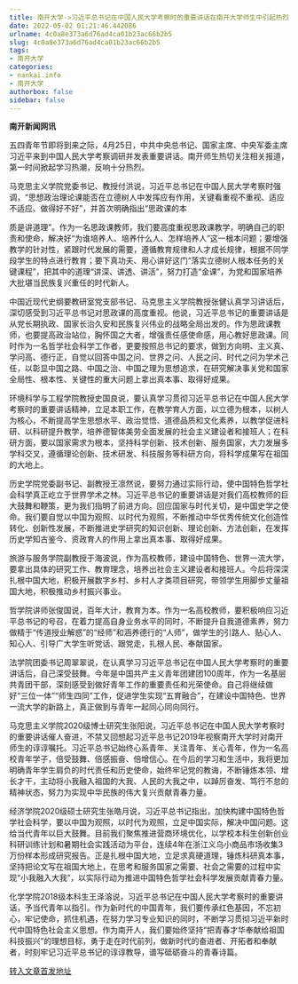 ```yaml
---
title: 南开大学->习近平总书记在中国人民大学考察时的重要讲话在南开大学师生中引起热烈反响 | nankai.info
date: 2022-05-02 01:21:46.442086
urlname: 4c0a8e373a6d76ad4ca01b23ac66b2b5
slug: 4c0a8e373a6d76ad4ca01b23ac66b2b5
tags: 
- 南开大学
categories:
- nankai.info
- 南开大学
authorbox: false
sidebar: false
---
```

**南开新闻网讯**

五四青年节即将到来之际，4月25日，中共中央总书记、国家主席、中央军委主席习近平来到中国人民大学考察调研并发表重要讲话。南开师生热切关注相关报道，第一时间掀起学习热潮，反响十分热烈。

马克思主义学院党委书记、教授付洪说，习近平总书记在中国人民大学考察时强调，“思想政治理论课能否在立德树人中发挥应有作用，关键看重视不重视、适应不适应、做得好不好”，并首次明确指出“思政课的本
<!--more-->
质是讲道理”。作为一名思政课教师，我们要高度重视思政课教学，明确自己的职责和使命，解决好“为谁培养人、培养什么人、怎样培养人”这一根本问题；要增强教学的针对性，紧跟时代发展的需要，遵循教育规律和人才成长规律，根据不同学段学生的特点进行教育；要下真功夫、用心讲好这门“落实立德树人根本任务的关键课程”，把其中的道理“讲深、讲透、讲活”，努力打造“金课”，为党和国家培养大批堪当民族复兴重任的时代新人。

中国近现代史纲要教研室党支部书记、马克思主义学院教授张健认真学习讲话后，深切感受到习近平总书记对思政课的高度重视。他说，习近平总书记的重要讲话是从党长期执政、国家长治久安和民族复兴伟业的战略全局出发的。作为思政课教师，也要提高政治站位，胸怀国之大者，增强责任感使命感，用心教好思政课。同时作为一名哲学社会科学工作者，更要按照总书记的要求，做到方向明、主义真、学问高、德行正，自觉以回答中国之问、世界之问、人民之问、时代之问为学术己任，以彰显中国之路、中国之治、中国之理为思想追求，在研究解决事关党和国家全局性、根本性、关键性的重大问题上拿出真本事、取得好成果。

环境科学与工程学院教授史国良说，要认真学习贯彻习近平总书记在中国人民大学考察时的重要讲话精神，立足本职工作，在教学育人方面，以立德为根本，以树人为核心，不断提高学生思想水平、政治觉悟、道德品质和文化素养，以教学促进科研、以科研提升教学，培养德智体美劳全面发展的社会主义建设者和接班人；在科研方面，要以国家需求为根本，坚持科学创新、技术创新、服务国家，大力发展多学科交叉，遵循理论创新、技术研发、科技服务等科研方向，将科学成果写在祖国的大地上。

历史学院党委副书记、副教授王凛然说，要努力通过实际行动，使中国特色哲学社会科学真正屹立于世界学术之林。习近平总书记的重要讲话是对我们高校教师的巨大鼓舞和鞭策，更为我们指明了前进方向。回应国家与时代关切，是中国史学之使命。我们要自觉以中国为观照、以时代为观照，不断推动中华优秀传统文化创造性转化、创新性发展，不断推进史学研究的知识创新、理论创新、方法创新，在发挥历史学知古鉴今、资政育人的作用上拿出真本事、取得好成果。

旅游与服务学院副教授于海波说，作为高校教师，建设中国特色、世界一流大学，要拿出具体的研究工作、教育理念，培养出社会主义建设者和接班人。今后将深深扎根中国大地，积极开展数字乡村、乡村人才类项目研究，带领学生用脚步丈量祖国大地，积极推动乡村振兴事业。

哲学院讲师张俊国说，百年大计，教育为本。作为一名高校教师，要积极响应习近平总书记的号召，在着力提高自身业务水平的同时，不断提升自我道德素养，努力做精于“传道授业解惑”的“经师”和涵养德行的“人师”，做学生的引路人、贴心人、知心人、引导广大学生听党话、跟党走，扎根人民、奉献国家。

法学院团委书记周翠翠说，在认真学习习近平总书记在中国人民大学考察时的重要讲话后，自己深受鼓舞。今年是中国共产主义青年团建团100周年，作为一名基层共青团干部，深刻感受到做好青年工作的重要责任和光荣使命。自己将继续做好“三位一体”“师生四同”工作，促进学生实现“五育融合”，在建设中国特色、世界一流大学的新路上，真正做到与青年一起同心同向同行。

马克思主义学院2020级博士研究生张阳说，习近平总书记在中国人民大学考察时的重要讲话催人奋进，不禁又回想起习近平总书记2019年视察南开大学时对南开师生的谆谆嘱托。习近平总书记始终心系青年、关注青年、关心青年，作为一名高校青年学子，倍受鼓舞、倍感振奋、倍增信心。在今后的学习和生活中，我将更加明确青年学生肩负的时代责任和历史使命，始终牢记党的教诲，不断锤炼本领、增长才干，主动将小我融入祖国的大我、人民的大我之中，以踔厉奋发、笃行不怠的精神状态，努力为实现中华民族的伟大复兴贡献青春力量。

经济学院2020级硕士研究生张皓月说，习近平总书记指出，加快构建中国特色哲学社会科学，要以中国为观照，以时代为观照，立足中国实际，解决中国问题。这给当代青年以巨大鼓舞。目前我们聚焦推进营商环境优化，以学校本科生创新创业科研训练计划和暑期社会实践活动为平台，连续4年在浙江义乌小商品市场收集3万份样本形成研究报告。正是扎根中国大地，立足求真硬道理，锤炼科研真本事，坚持把论文写在祖国大地上，在思考和服务国家之需要、社会之需要的过程中实现“小我融入大我”，以实际行动为推进中国特色哲学社会科学发展贡献青春力量。

化学学院2018级本科生王泽溶说，习近平总书记在中国人民大学考察时的重要讲话，予当代青年以指引。作为新时代的中国青年，我们要传承红色基因，不忘初心，牢记使命，抓住机遇，在努力学习专业知识的同时，不断学习贯彻习近平新时代中国特色社会主义思想。作为南开人，我们要始终坚持“把青春才华奉献给祖国科技振兴”的理想目标，勇于走在时代前列，做新时代的奋进者、开拓者和奉献者，时刻牢记习近平总书记的谆谆教导，谱写砥砺奋斗的青春诗篇。



[转入文章首发地址](http://news.nankai.edu.cn/ywsd/system/2022/04/27/030051087.shtml)